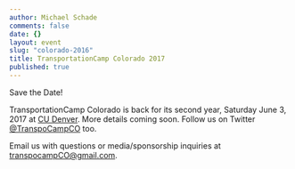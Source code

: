```yaml
---
author: Michael Schade
comments: false
date: {}
layout: event
slug: "colorado-2016"
title: TransportationCamp Colorado 2017
published: true
---
```

Save the Date!

TransportationCamp Colorado is back for its second year, Saturday June 3, 2017 at [CU&nbsp;Denver](http://www.ucdenver.edu/).
More details coming soon. Follow us on Twitter [@TranspoCampCO](https://twitter.com/TranspoCampCO) too.

Email us with questions or media/sponsorship inquiries at <transpocampCO@gmail.com>.
